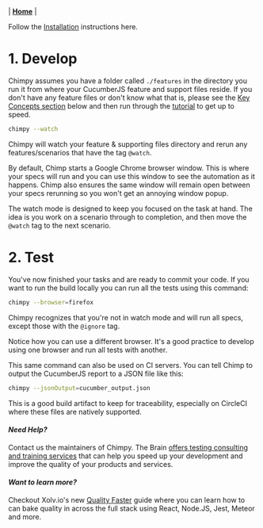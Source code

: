 | **[Home](README)** |

Follow the [Installation](/installation) instructions here.

# 1. Develop

Chimpy assumes you have a folder called `./features` in the directory you run it from where your CucumberJS feature and support files reside. If you don't have any feature files or don't know what that is, please see the [Key Concepts section](doc:key-concepts) below and then run through the [tutorial](doc:tutorial) to get up to speed.

```bash
chimpy --watch
```

Chimpy will watch your feature & supporting files directory and rerun any features/scenarios that have the tag `@watch`.

By default, Chimp starts a Google Chrome browser window. This is where your specs will run and you can use this window to see the automation as it happens. Chimp also ensures the same window will remain open between your specs rerunning so you won't get an annoying window popup. 

The watch mode is designed to keep you focused on the task at hand. The idea is you work on a scenario through to completion, and then move the `@watch` tag to the next scenario.


# 2. Test

You've now finished your tasks and are ready to commit your code. If you want to run the build locally you can run all the tests using this command:

```bash
chimpy --browser=firefox
```

Chimpy recognizes that you're not in watch mode and will run all specs, except those with the 
`@ignore` tag.

Notice how you can use a different browser. It's a good practice to develop using one browser and run all tests with another. 

This same command can also be used on CI servers. You can tell Chimp to output the CucumberJS report to a JSON file like this:

```bash
chimpy --jsonOutput=cucumber_output.json
```

This is a good build artifact to keep for traceability, especially on CircleCI where these files are natively supported.

#### *Need Help?*
Contact us the maintainers of Chimpy. The Brain [offers testing consulting and training services](TODO) that can help you speed up your development and improve the quality of your products and services. 

#### *Want to learn more?*
Checkout Xolv.io's new [Quality Faster](https://www.qualityfaster.com/?utm_source=XolvOSS&utm_medium=OSSDocs&utm_content=ChimpRM-Home&utm_campaign=QFLaunch) guide where you can learn how to can bake quality in across the full stack using React, Node.JS, Jest, Meteor and more.